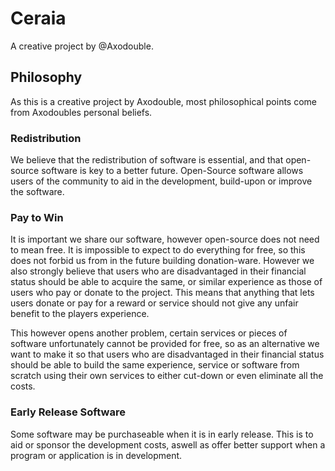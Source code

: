 # Ceraia
A creative project by @Axodouble.

## Philosophy
As this is a creative project by Axodouble, most philosophical points come from Axodoubles personal beliefs.

### Redistribution
We believe that the redistribution of software is essential, and that open-source software is key to a better future.
Open-Source software allows users of the community to aid in the development, build-upon or improve the software.

### Pay to Win
It is important we share our software, however open-source does not need to mean free.
It is impossible to expect to do everything for free, so this does not forbid us from in the future building donation-ware.
However we also strongly believe that users who are disadvantaged in their financial status should be able to acquire the same, or similar experience as those of users who pay or donate to the project.
This means that anything that lets users donate or pay for a reward or service should not give any unfair benefit to the players experience.

This however opens another problem, certain services or pieces of software unfortunately cannot be provided for free, so as an alternative we want to make it so that users who are disadvantaged in their financial status should be able to build the same experience, service or software from scratch using their own services to either cut-down or even eliminate all the costs.

### Early Release Software
Some software may be purchaseable when it is in early release.
This is to aid or sponsor the development costs, aswell as offer better support when a program or application is in development.
